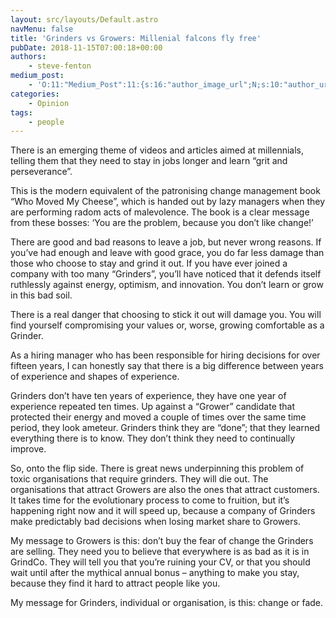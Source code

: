 ```yaml
---
layout: src/layouts/Default.astro
navMenu: false
title: 'Grinders vs Growers: Millenial falcons fly free'
pubDate: 2018-11-15T07:00:18+00:00
authors:
    - steve-fenton
medium_post:
    - 'O:11:"Medium_Post":11:{s:16:"author_image_url";N;s:10:"author_url";N;s:11:"byline_name";N;s:12:"byline_email";N;s:10:"cross_link";s:3:"yes";s:2:"id";N;s:21:"follower_notification";s:3:"yes";s:7:"license";s:19:"all-rights-reserved";s:14:"publication_id";s:2:"-1";s:6:"status";s:5:"draft";s:3:"url";N;}'
categories:
    - Opinion
tags:
    - people
---
```


There is an emerging theme of videos and articles aimed at millennials, telling them that they need to stay in jobs longer and learn “grit and perseverance”.

This is the modern equivalent of the patronising change management book “Who Moved My Cheese”, which is handed out by lazy managers when they are performing radom acts of malevolence. The book is a clear message from these bosses: ‘You are the problem, because you don’t like change!’

There are good and bad reasons to leave a job, but never wrong reasons. If you’ve had enough and leave with good grace, you do far less damage than those who choose to stay and grind it out. If you have ever joined a company with too many “Grinders”, you’ll have noticed that it defends itself ruthlessly against energy, optimism, and innovation. You don’t learn or grow in this bad soil.

There is a real danger that choosing to stick it out will damage you. You will find yourself compromising your values or, worse, growing comfortable as a Grinder.

As a hiring manager who has been responsible for hiring decisions for over fifteen years, I can honestly say that there is a big difference between years of experience and shapes of experience.

Grinders don’t have ten years of experience, they have one year of experience repeated ten times. Up against a “Grower” candidate that protected their energy and moved a couple of times over the same time period, they look ameteur. Grinders think they are “done”; that they learned everything there is to know. They don’t think they need to continually improve.

So, onto the flip side. There is great news underpinning this problem of toxic organisations that require grinders. They will die out. The organisations that attract Growers are also the ones that attract customers. It takes time for the evolutionary process to come to fruition, but it’s happening right now and it will speed up, because a company of Grinders make predictably bad decisions when losing market share to Growers.

My message to Growers is this: don’t buy the fear of change the Grinders are selling. They need you to believe that everywhere is as bad as it is in GrindCo. They will tell you that you’re ruining your CV, or that you should wait until after the mythical annual bonus – anything to make you stay, because they find it hard to attract people like you.

My message for Grinders, individual or organisation, is this: change or fade.